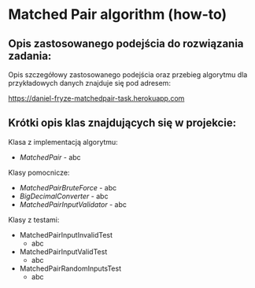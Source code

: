 # Matched Pair algorithm (how-to)

## Opis zastosowanego podejścia do rozwiązania zadania:

Opis szczegółowy zastosowanego podejścia oraz przebieg algorytmu dla przykładowych danych znajduje się pod adresem:

  https://daniel-fryze-matchedpair-task.herokuapp.com

## Krótki opis klas znajdujących się w projekcie:

Klasa z implementacją algorytmu:

* _MatchedPair_ - abc

Klasy pomocnicze:

* _MatchedPairBruteForce_ - abc
* _BigDecimalConverter_ - abc
* _MatchedPairInputValidator_ - abc

Klasy z testami:

* MatchedPairInputInvalidTest
  * abc
* MatchedPairInputValidTest
  * abc
* MatchedPairRandomInputsTest
  * abc 
